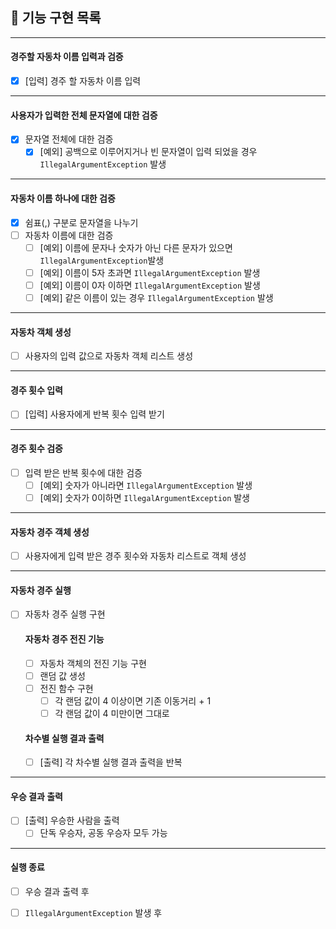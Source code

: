 ## 🚀 기능 구현 목록

- - -

#### 경주할 자동차 이름 입력과 검증

- [X] [입력] 경주 할 자동차 이름 입력

- - -

#### 사용자가 입력한 전체 문자열에 대한 검증

- [X] 문자열 전체에 대한 검증
    - [X] [예외] 공백으로 이루어지거나 빈 문자열이 입력 되었을 경우 `IllegalArgumentException` 발생

- - -

#### 자동차 이름 하나에 대한 검증

- [X] 쉼표(,) 구분로 문자열을 나누기
- [ ] 자동차 이름에 대한 검증
    - [ ] [예외] 이름에 문자나 숫자가 아닌 다른 문자가 있으면 `IllegalArgumentException`발생
    - [ ] [예외] 이름이 5자 초과면 `IllegalArgumentException` 발생
    - [ ] [예외] 이름이 0자 이하면 `IllegalArgumentException` 발생
    - [ ] [예외] 같은 이름이 있는 경우 `IllegalArgumentException` 발생

- - -

#### 자동차 객체 생성

- [ ] 사용자의 입력 값으로 자동차 객체 리스트 생성

- - -

#### 경주 횟수 입력

- [ ] [입력] 사용자에게 반복 횟수 입력 받기

- - -

#### 경주 횟수 검증

- [ ] 입력 받은 반복 횟수에 대한 검증
    - [ ] [예외] 숫자가 아니라면 `IllegalArgumentException` 발생
    - [ ] [예외] 숫자가 0이하면 `IllegalArgumentException` 발생

- - -

#### 자동차 경주 객체 생성

- [ ] 사용자에게 입력 받은 경주 횟수와 자동차 리스트로 객체 생성

- - -

#### 자동차 경주 실행

- [ ] 자동차 경주 실행 구현
  #### 자동차 경주 전진 기능
    - [ ] 자동차 객체의 전진 기능 구현
    - [ ] 랜덤 값 생성
    - [ ] 전진 함수 구현
        - [ ] 각 랜덤 값이 4 이상이면 기존 이동거리 + 1
        - [ ] 각 랜덤 값이 4 미만이면 그대로
  #### 차수별 실행 결과 출력
    - [ ] [출력] 각 차수별 실행 결과 출력을 반복

- - -

#### 우승 결과 출력

- [ ] [출력] 우승한 사람을 출력
    - [ ] 단독 우승자, 공동 우승자 모두 가능

- - -

#### 실행 종료

- [ ] 우승 결과 출력 후
- [ ] `IllegalArgumentException` 발생 후

